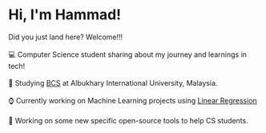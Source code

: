 # Hi, I'm Hammad! 
Did you just land here? Welcome!!!<br><br>
💻 Computer Science student sharing about my journey and learnings in tech!<br><br>
🏫 Studying [BCS](https://aiu.edu.my/school-of-computing-and-informatics/) at Albukhary International University, Malaysia.<br><br>
⌚ Currently working on Machine Learning projects using [Linear Regression](https://www.geeksforgeeks.org/machine-learning/ml-linear-regression/) <br><br>
🚀 Working on some new specific open-source tools to help CS students.
